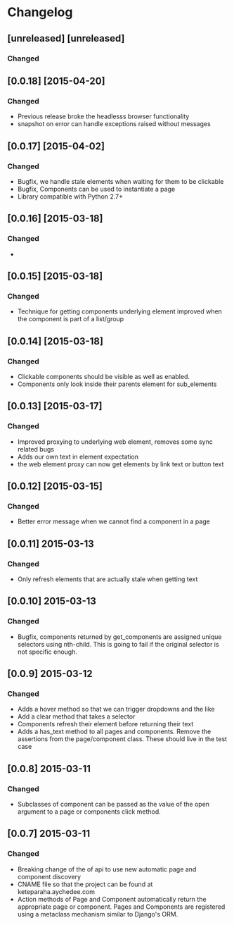 # Changelog
## [unreleased] [unreleased]
### Changed

## [0.0.18] [2015-04-20]
### Changed
- Previous release broke the headlesss browser functionality
- snapshot on error can handle exceptions raised without messages

## [0.0.17] [2015-04-02]
### Changed
- Bugfix, we handle stale elements when waiting for them to be clickable
- Bugfix, Components can be used to instantiate a page
- Library compatible with Python 2.7+

## [0.0.16] [2015-03-18]
### Changed
-

## [0.0.15] [2015-03-18]
### Changed
- Technique for getting components underlying element improved when the
  component is part of a list/group

## [0.0.14] [2015-03-18]
### Changed
- Clickable components should be visible as well as enabled.
- Components only look inside their parents element for sub_elements

## [0.0.13] [2015-03-17]
### Changed
- Improved proxying to underlying web element, removes some sync related bugs
- Adds our own text in element expectation
- the web element proxy can now get elements by link text or button text

## [0.0.12] [2015-03-15]
### Changed
- Better error message when we cannot find a component in a page

## [0.0.11] 2015-03-13
### Changed
- Only refresh elements that are actually stale when getting text

## [0.0.10] 2015-03-13
### Changed
- Bugfix, components returned by get_components are assigned unique selectors
  using nth-child. This is going to fail if the original selector is not
  specific enough.

## [0.0.9] 2015-03-12
### Changed
- Adds a hover method so that we can trigger dropdowns and the like
- Add a clear method that takes a selector
- Components refresh their element before returning their text
- Adds a has_text method to all pages and components. Remove the assertions
  from the page/component class. These should live in the test case

## [0.0.8] 2015-03-11
### Changed
- Subclasses of component can be passed as the value of the open argument to
a page or components click method.

## [0.0.7] 2015-03-11
### Changed
- Breaking change of the of api to use new automatic page and component
  discovery
- CNAME file so that the project can be found at keteparaha.aychedee.com
- Action methods of Page and Component automatically return the appropriate 
  page or component. Pages and Components are registered using a metaclass 
  mechanism similar to Django's ORM. 
